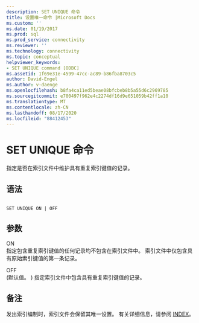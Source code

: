 ```yaml
---
description: SET UNIQUE 命令
title: 设置唯一命令 |Microsoft Docs
ms.custom: ''
ms.date: 01/19/2017
ms.prod: sql
ms.prod_service: connectivity
ms.reviewer: ''
ms.technology: connectivity
ms.topic: conceptual
helpviewer_keywords:
- SET UNIQUE command [ODBC]
ms.assetid: 1f69e31e-4599-47cc-ac89-b86fba8703c5
author: David-Engel
ms.author: v-daenge
ms.openlocfilehash: b8fa4ca11ed5beae08bfcbeb8b5a55d6c2969785
ms.sourcegitcommit: e700497f962e4c2274df16d9e651059b42ff1a10
ms.translationtype: MT
ms.contentlocale: zh-CN
ms.lasthandoff: 08/17/2020
ms.locfileid: "88412453"
---
```

# <a name="set-unique-command"></a>SET UNIQUE 命令
指定是否在索引文件中维护具有重复索引键值的记录。  
  
## <a name="syntax"></a>语法  
  
```  
  
SET UNIQUE ON | OFF  
```  
  
## <a name="arguments"></a>参数  
 ON  
 指定包含重复索引键值的任何记录均不包含在索引文件中。 索引文件中仅包含具有原始索引键值的第一条记录。  
  
 OFF  
  (默认值。 ) 指定索引文件中包含具有重复索引键值的记录。  
  
## <a name="remarks"></a>备注  
 发出索引编制时，索引文件会保留其唯一设置。 有关详细信息，请参阅 [INDEX](../../odbc/microsoft/index-command.md)。
